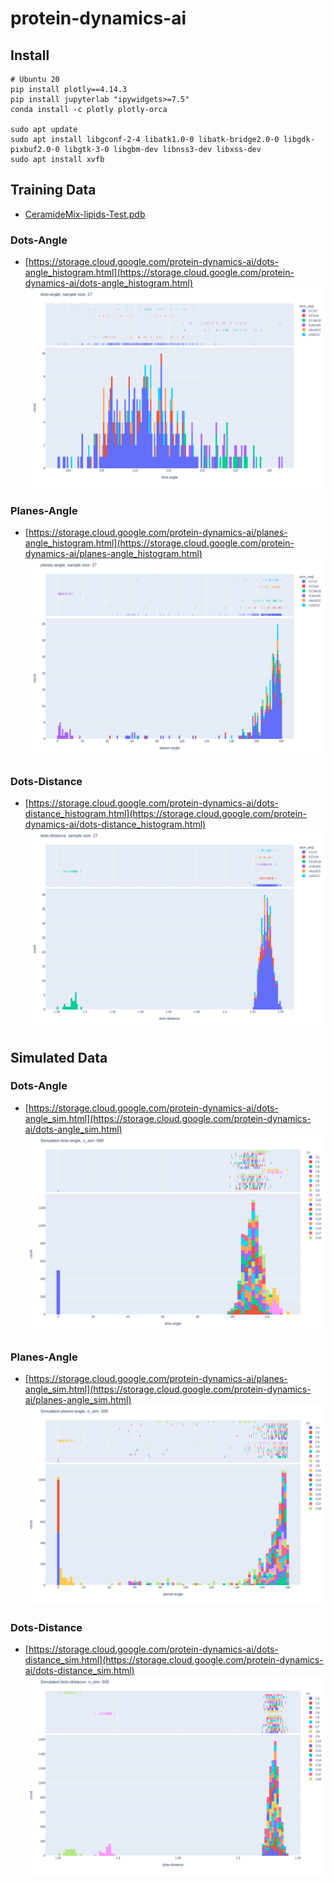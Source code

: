 # protein-dynamics-ai  

## Install
```
# Ubuntu 20
pip install plotly==4.14.3
pip install jupyterlab "ipywidgets>=7.5"
conda install -c plotly plotly-orca

sudo apt update
sudo apt install libgconf-2-4 libatk1.0-0 libatk-bridge2.0-0 libgdk-pixbuf2.0-0 libgtk-3-0 libgbm-dev libnss3-dev libxss-dev
sudo apt install xvfb
```

## Training Data
* [CeramideMix-lipids-Test.pdb](CeramideMix-lipids-Test.pdb)

### Dots-Angle
* [https://storage.cloud.google.com/protein-dynamics-ai/dots-angle_histogram.html](https://storage.cloud.google.com/protein-dynamics-ai/dots-angle_histogram.html)
![img](output/dots-angle_histogram.png)


### Planes-Angle
* [https://storage.cloud.google.com/protein-dynamics-ai/planes-angle_histogram.html](https://storage.cloud.google.com/protein-dynamics-ai/planes-angle_histogram.html)
![img](output/planes-angle_histogram.png)


### Dots-Distance
* [https://storage.cloud.google.com/protein-dynamics-ai/dots-distance_histogram.html](https://storage.cloud.google.com/protein-dynamics-ai/dots-distance_histogram.html)
![img](output/dots-distance_histogram.png)


## Simulated Data

### Dots-Angle
* [https://storage.cloud.google.com/protein-dynamics-ai/dots-angle_sim.html](https://storage.cloud.google.com/protein-dynamics-ai/dots-angle_sim.html)
![img](output/dots-angle_sim.png)


### Planes-Angle
* [https://storage.cloud.google.com/protein-dynamics-ai/planes-angle_sim.html](https://storage.cloud.google.com/protein-dynamics-ai/planes-angle_sim.html)
![img](output/planes-angle_sim.png)


### Dots-Distance
* [https://storage.cloud.google.com/protein-dynamics-ai/dots-distance_sim.html](https://storage.cloud.google.com/protein-dynamics-ai/dots-distance_sim.html)
![img](output/dots-distance_sim.png)
